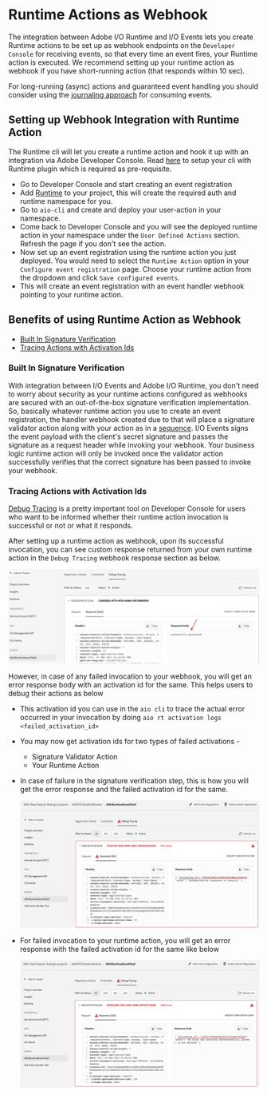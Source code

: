 # Runtime Actions as Webhook

The integration between Adobe I/O Runtime and I/O Events lets you create Runtime actions to be set up as webhook endpoints on the `Developer Console` for receiving events, so that every time an event fires, your Runtime action is executed. We recommend setting up your runtime action as webhook if you have short-running action (that responds within 10 sec).

For long-running (async) actions and guaranteed event handling you should consider using the [journaling approach](https://adobeio-codelabs-journaling-events-adobedocs.hlx.page/?src=/README.html) for consuming events.


## Setting up Webhook Integration with Runtime Action

The Runtime cli will let you create a runtime action and hook it up with an integration via Adobe Developer Console. Read [here](/apis/experienceplatform/runtime/docs.html#!adobedocs/adobeio-runtime/master/getting-started/setup.md) to setup your cli with Runtime plugin which is required as pre-requisite.

- Go to Developer Console and start creating an event registration
- Add [Runtime](/apis/experienceplatform/console/docs.html#!AdobeDocs/adobeio-console/master/services-enable-runtime.md) to your project, this will create the required auth and runtime namespace for you.
- Go to `aio-cli` and create and deploy your user-action in your namespace. 
- Come back to Developer Console and you will see the deployed runtime action in your namespace under the `User Defined Actions` section. Refresh the page if you don't see the action.
- Now set up an event registration using the runtime action you just deployed. You would need to select the `Runtime Action` option in your `Configure event registration` page. Choose your runtime action from the dropdown and click `Save configured events`.
- This will create an event registration with an event handler webhook pointing to your runtime action. 


## Benefits of using Runtime Action as Webhook

  - [Built In Signature Verification](#built-in-signature-verification)
  - [Tracing Actions with Activation Ids](#tracing-actions-with-activation-ids)

### Built In Signature Verification

With integration between I/O Events and Adobe I/O Runtime, you don't need to worry about security as your runtime actions configured as webhooks are secured with an out-of-the-box signature verification implementation. So, basically whatever runtime action you use to create an event registration, the handler webhook created due to that will place a signature validator action along with your action as in a [sequence](/apis/experienceplatform/runtime/docs.html#!adobedocs/adobeio-runtime/master/reference/sequences_compositions.md). I/O Events signs the event payload with the client's secret signature and passes the signature as a request header while invoking your webhook. Your business logic runtime action will only be invoked once the validator action successfully verifies that the correct signature has been passed to invoke your webhook.

### Tracing Actions with Activation Ids

[Debug Tracing](../support/tracing.md) is a pretty important tool on Developer Console for users who want to be informed whether their runtime action invocation is successful or not or what it responds.

After setting up a runtime action as webhook, upon its successful invocation, you can see custom response returned from your own runtime action in the `Debug Tracing` webhook response section as below.

![Debug Tracing Webhook Response New on Adobe Developer Console](./img/debug_tracing_webhook_response_new.png)

However, in case of any failed invocation to your webhook, you will get an error response body with an activation id for the same. This helps users to debug their actions as below

- This activation id you can use in the `aio cli` to trace the actual error occurred in your invocation by doing `aio rt activation logs <failed_activation_id>`
 - You may now get activation ids for two types of failed activations - 
   	- Signature Validator Action 
   	- Your Runtime Action  
 - In case of failure in the signature verification step, this is how you will get the error response and the failed activation id for the same.

    ![Activation Id for Failed Signature Verification](./img/activation_id_for_failed_signature.png)

 - For failed invocation to your runtime action, you will get an error response with the failed activation id for the same like below

    ![Activation Id for Failed User Action](./img/activation_id_for_failed_user_action.png)
